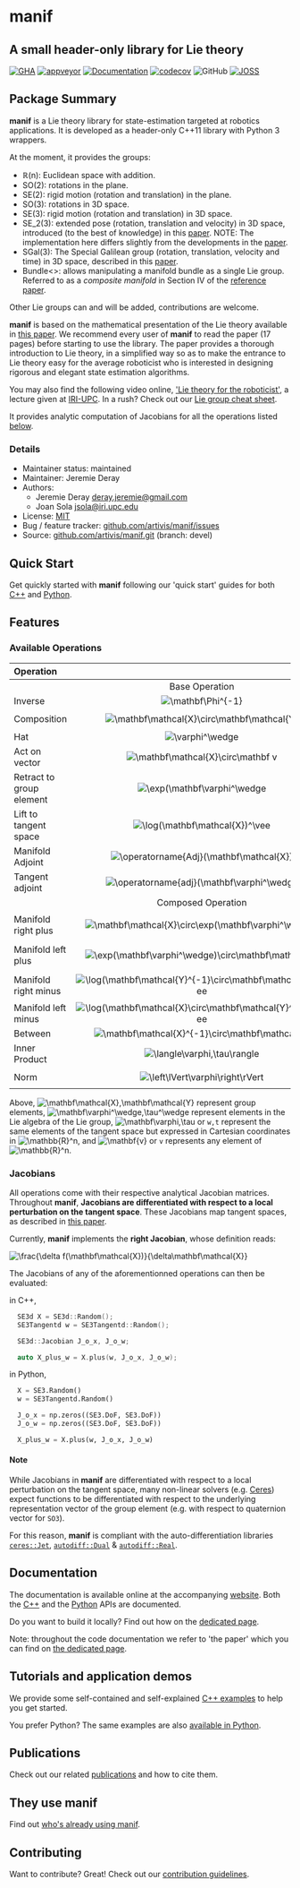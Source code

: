 # manif

## A small header-only library for Lie theory

[![GHA][badge-ci-img]][badge-ci]
[![appveyor][badge-ci-win-img]][badge-ci-win]
[![Documentation][badge-doc-img]][manif-doc]
[![codecov][badge-cov-img]][badge-cov]
![GitHub][badge-license]
[![JOSS][badge-joss-img]][deray20]

## Package Summary

**manif** is a Lie theory library for state-estimation
targeted at robotics applications.
It is developed as a header-only C++11 library with Python 3 wrappers.

At the moment, it provides the groups:

- ℝ(n): Euclidean space with addition.
- SO(2): rotations in the plane.
- SE(2): rigid motion (rotation and translation) in the plane.
- SO(3): rotations in 3D space.
- SE(3): rigid motion (rotation and translation) in 3D space.
- SE_2(3): extended pose (rotation, translation and velocity) in 3D space,
  introduced (to the best of knowledge) in this [paper][barrau15].
  NOTE: The implementation here differs slightly from
  the developments in the [paper][barrau15].
- SGal(3): The Special Galilean group (rotation, translation, velocity and time) in 3D space, described in this [paper][kelly24].
- Bundle<>: allows manipulating a manifold bundle as a single Lie group.
  Referred to as a *composite manifold* in Section IV of the
  [reference paper](http://arxiv.org/abs/1812.01537).

Other Lie groups can and will be added, contributions are welcome.

**manif** is based on the mathematical presentation of the Lie theory available in [this paper][jsola18].
We recommend every user of **manif** to read the paper (17 pages) before starting to use the library.
The paper provides a thorough introduction to Lie theory,
in a simplified way so as to make the entrance to Lie theory easy for the average roboticist
who is interested in designing rigorous and elegant state estimation algorithms.

You may also find the following video online,
['Lie theory for the roboticist'][jsola-iri-lecture],
a lecture given at [IRI-UPC][IRI-UPC].
In a rush? Check out our [Lie group cheat sheet][cheat_sheet].

It provides analytic computation of Jacobians for all the operations listed [below](#features).

### Details

- Maintainer status: maintained
- Maintainer: Jeremie Deray
- Authors:
  - Jeremie Deray [deray.jeremie@gmail.com](mailto:deray.jeremie@gmail.com)
  - Joan Sola [jsola@iri.upc.edu](mailto:jsola@iri.upc.edu)
- License: [MIT](LICENSE)
- Bug / feature tracker: [github.com/artivis/manif/issues][manif-issue]
- Source: [github.com/artivis/manif.git][manif-repo] (branch: devel)

## Quick Start

Get quickly started with **manif** following our 'quick start' guides for both
[C++](docs/pages/cpp/Quick-start.md) and [Python](docs/pages/python/Quick-start.md).

## Features

### Available Operations

| Operation  |       | Code |
| :---       |   :---:   | :---: |
|       |   Base Operation   |  |
| Inverse | ![\mathbf\Phi^{-1}][latex1] | `X.inverse()` |
| Composition | ![\mathbf\mathcal{X}\circ\mathbf\mathcal{Y}][latex2] | `X * Y`<br/>`X.compose(Y)` |
| Hat | ![\varphi^\wedge][latex3] | `w.hat()` |
| Act on vector | ![\mathbf\mathcal{X}\circ\mathbf v][latex4] | `X.act(v)` |
| Retract to group element | ![\exp(\mathbf\varphi^\wedge][latex5] | `w.exp()` |
| Lift to tangent space | ![\log(\mathbf\mathcal{X})^\vee][latex6] | `X.log()` |
| Manifold Adjoint | ![\operatorname{Adj}(\mathbf\mathcal{X})][latex7] | `X.adj()` |
| Tangent adjoint | ![\operatorname{adj}(\mathbf\varphi^\wedge][latex8] | `w.smallAdj()` |
|       |   Composed Operation   |  |
| Manifold right plus | ![\mathbf\mathcal{X}\circ\exp(\mathbf\varphi^\wedge)][latex9] | `X + w`<br/>`X.plus(w)`<br/>`X.rplus(w)` |
| Manifold left plus | ![\exp(\mathbf\varphi^\wedge)\circ\mathbf\mathcal{X}][latex10] | `w + X`<br/>`w.plus(X)`<br/>`w.lplus(X)` |
| Manifold right minus | ![\log(\mathbf\mathcal{Y}^{-1}\circ\mathbf\mathcal{X})^\vee][latex11] | `X - Y`<br/>`X.minus(Y)`<br/>`X.rminus(Y)` |
| Manifold left minus | ![\log(\mathbf\mathcal{X}\circ\mathbf\mathcal{Y}^{-1})^\vee][latex12] | `X.lminus(Y)` |
| Between | ![\mathbf\mathcal{X}^{-1}\circ\mathbf\mathcal{Y}][latex13] | `X.between(Y)` |
| Inner Product | ![\langle\varphi,\tau\rangle][latex14] | `w.inner(t)` |
| Norm | ![\left\lVert\varphi\right\rVert][latex15] | `w.weightedNorm()`<br/>`w.squaredWeightedNorm()` |

Above, ![\mathbf\mathcal{X},\mathbf\mathcal{Y}][latex16] represent group elements,
![\mathbf\varphi^\wedge,\tau^\wedge][latex17] represent elements in the Lie algebra of the Lie group,
![\mathbf\varphi,\tau][latex18] or `w,t` represent the same elements of the tangent space
but expressed in Cartesian coordinates in ![\mathbb{R}^n][latex19],
and ![\mathbf{v}][latex20] or `v` represents any element of ![\mathbb{R}^n][latex21].

### Jacobians

All operations come with their respective analytical Jacobian matrices.
Throughout **manif**, **Jacobians are differentiated with respect to a local perturbation on the tangent space**.
These Jacobians map tangent spaces, as described in [this paper][jsola18].

Currently, **manif** implements the **right Jacobian**, whose definition reads:

![\frac{\delta f(\mathbf\mathcal{X})}{\delta\mathbf\mathcal{X}}][latex22]

The Jacobians of any of the aforementionned operations can then be evaluated:

in C++,

```cpp
  SE3d X = SE3d::Random();
  SE3Tangentd w = SE3Tangentd::Random();

  SE3d::Jacobian J_o_x, J_o_w;

  auto X_plus_w = X.plus(w, J_o_x, J_o_w);
```

in Python,

```python
  X = SE3.Random()
  w = SE3Tangentd.Random()

  J_o_x = np.zeros((SE3.DoF, SE3.DoF))
  J_o_w = np.zeros((SE3.DoF, SE3.DoF))

  X_plus_w = X.plus(w, J_o_x, J_o_w)
```

#### Note

While Jacobians in **manif** are differentiated with respect to a
local perturbation on the tangent space, many non-linear solvers
(e.g. [Ceres][ceres]) expect functions to be differentiated with respect to the underlying representation vector of the group element
(e.g. with respect to quaternion vector for `SO3`).

For this reason, **manif** is compliant with the auto-differentiation libraries
[`ceres::Jet`][ceres-jet], [`autodiff::Dual`][autodiff] & [`autodiff::Real`][autodiff].

## Documentation

The documentation is available online at the accompanying [website][manif-doc].
Both the [C++][manif-doc-cpp] and the [Python][manif-doc-python] APIs are documented.

Do you want to build it locally?
Find out how on the [dedicated page](docs/pages/documentation.md).

Note: throughout the code documentation we refer to 'the paper' which you can
find on [the dedicated page](docs/pages/publication.md).

## Tutorials and application demos

We provide some self-contained and self-explained [C++ examples](docs/pages/cpp/Quick-start.md#tutorials-and-application-demos) to help you get started.

You prefer Python? The same examples are also [available in Python](docs/pages/python/Quick-start.md#tutorials-and-application-demos).

## Publications

Check out our related [publications](docs/pages/publication.md) and how to cite them.

## They use manif

Find out [who's already using manif](docs/pages/projects.md).

## Contributing

Want to contribute? Great! Check out our [contribution guidelines](CONTRIBUTING.md).

[//]: # (URLs)

[jsola18]: http://arxiv.org/abs/1812.01537
[jsola18v]: http://arxiv.org/abs/1812.01537v4
[barrau15]: https://arxiv.org/pdf/1410.1465.pdf
[kelly24]: https://arxiv.org/abs/2312.07555
[deray20]: https://joss.theoj.org/papers/10.21105/joss.01371

[jsola-iri-lecture]: https://www.youtube.com/watch?v=nHOcoIyJj2o
[jsola-iros-workshop]: https://www.youtube.com/watch?v=QR1p0Rabuww
[IRI-UPC]: https://www.iri.upc.edu/

[eigen]: http://eigen.tuxfamily.org
[ceres]: http://ceres-solver.org/
[ceres-jet]: http://ceres-solver.org/automatic_derivatives.html#dual-numbers-jets
[autodiff]: https://autodiff.github.io/
[crtp]: https://en.wikipedia.org/wiki/Curiously_recurring_template_pattern

[manif-repo]: https://github.com/artivis/manif.git
[manif-issue]: https://github.com/artivis/manif/issues
[manif-doc]: https://artivis.github.io/manif/
[manif-doc-cpp]: https://artivis.github.io/manif/cpp/index.html
[manif-doc-python]: https://artivis.github.io/manif/python/index.html
[cheat_sheet]: paper/Lie_theory_cheat_sheet.pdf

[optional-repo]: https://github.com/TartanLlama/optional

[pybind11]: https://pybind11.readthedocs.io/en/stable/index.html

[git-workflow]: http://nvie.com/posts/a-successful-git-branching-model/

[badge-ci]: https://github.com/artivis/manif/workflows/build-and-test/badge.svg?branch=devel
[badge-ci-img]: https://github.com/artivis/manif/workflows/build-and-test/badge.svg?branch=devel
[badge-ci-win]: https://ci.appveyor.com/project/artivis/manif
[badge-ci-win-img]: https://ci.appveyor.com/api/projects/status/l0q7b0shhonvejrd?svg=true
[badge-doc-img]: https://codedocs.xyz/artivis/manif.svg
[badge-cov]: https://codecov.io/gh/artivis/manif
[badge-cov-img]: https://codecov.io/gh/artivis/manif/branch/devel/graph/badge.svg
[badge-license]: https://img.shields.io/github/license/mashape/apistatus.svg
[badge-joss]: http://joss.theoj.org/papers/e3fc778689407f0edd19df8c2089c160
[badge-joss-img]: http://joss.theoj.org/papers/e3fc778689407f0edd19df8c2089c160/status.svg

[latex1]: https://latex.codecogs.com/svg.latex?\mathbf&amp;space;\mathcal{X}^{-1}
[latex2]: https://latex.codecogs.com/svg.latex?\mathbf&amp;space;\mathcal{X}&amp;space;\circ&amp;space;\mathbf&amp;space;\mathcal{Y}
[latex3]: https://latex.codecogs.com/svg.latex?\varphi^\wedge
[latex4]: https://latex.codecogs.com/svg.latex?\mathbf\mathcal{X}\circ\mathbf&amp;space;v
[latex5]: https://latex.codecogs.com/svg.latex?\exp(\mathbf\varphi^\wedge)
[latex6]: https://latex.codecogs.com/svg.latex?\log(\mathbf&amp;space;\mathcal{X})^\vee
[latex7]: https://latex.codecogs.com/svg.latex?\operatorname{Adj}(\mathbf&amp;space;\mathcal{X})
[latex8]: https://latex.codecogs.com/svg.latex?\operatorname{adj}(\mathbf&amp;space;\varphi^\wedge)
[latex9]: https://latex.codecogs.com/svg.latex?\mathbf\mathcal{X}\oplus\mathbf\varphi=\mathbf\mathcal{X}\circ\exp(\mathbf\varphi^\wedge)
[latex10]: https://latex.codecogs.com/svg.latex?\mathbf\varphi\oplus\mathbf\mathcal{X}=\exp(\mathbf\varphi^\wedge)\circ\mathbf\mathcal{X}
[latex11]: https://latex.codecogs.com/svg.latex?\mathbf\mathcal{X}\ominus\mathbf\mathcal{Y}=\log(\mathbf\mathcal{Y}^{-1}\circ\mathbf\mathcal{X})^\vee
[latex12]: https://latex.codecogs.com/svg.latex?\mathbf\mathcal{X}\ominus\mathbf\mathcal{Y}=\log(\mathbf\mathcal{X}\circ\mathbf\mathcal{Y}^{-1})^\vee\phantom{.}
[latex13]: https://latex.codecogs.com/svg.latex?\mathbf\mathcal{X}^{-1}\circ\mathbf\mathcal{Y}
[latex14]: https://latex.codecogs.com/svg.latex?\langle\varphi,\tau\rangle
[latex15]: https://latex.codecogs.com/svg.latex?\left\lVert\varphi\right\rVert
[latex16]: https://latex.codecogs.com/svg.latex?\mathbf\mathcal{X},\mathbf\mathcal{Y}
[latex17]: https://latex.codecogs.com/svg.latex?\mathbf\varphi^\wedge,\tau^\wedge
[latex18]: https://latex.codecogs.com/svg.latex?\mathbf\varphi,\tau
[latex19]: https://latex.codecogs.com/svg.latex?\mathbb{R}^n
[latex20]: https://latex.codecogs.com/svg.latex?\mathbf{v}
[latex21]: https://latex.codecogs.com/svg.latex?\mathbb{R}^n
[latex22]: https://latex.codecogs.com/svg.latex?\frac{\delta&amp;space;f(\mathbf\mathcal{X})}{\delta\mathbf\mathcal{X}}\triangleq\lim_{\varphi\to0}\frac{&amp;space;f(\mathbf\mathcal{X}\oplus\varphi)\ominus&amp;space;f(\mathbf\mathcal{X})}{\varphi}\triangleq\lim_{\varphi\to0}\frac{\log(f(\mathbf\mathcal{X})^{-1}&amp;space;f(\mathbf\mathcal{X}\exp(\varphi^\wedge)))^\vee}{\varphi}
[latex23]: https://latex.codecogs.com/svg.latex?SO(3)

